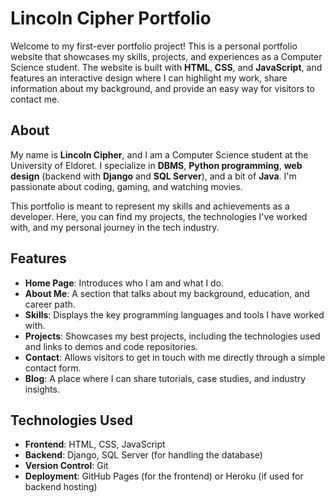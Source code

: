 # Lincoln Cipher Portfolio

Welcome to my first-ever portfolio project! This is a personal portfolio website that showcases my skills, projects, and experiences as a Computer Science student. The website is built with **HTML**, **CSS**, and **JavaScript**, and features an interactive design where I can highlight my work, share information about my background, and provide an easy way for visitors to contact me.

## About

My name is **Lincoln Cipher**, and I am a Computer Science student at the University of Eldoret. I specialize in **DBMS**, **Python programming**, **web design** (backend with **Django** and **SQL Server**), and a bit of **Java**. I'm passionate about coding, gaming, and watching movies.

This portfolio is meant to represent my skills and achievements as a developer. Here, you can find my projects, the technologies I've worked with, and my personal journey in the tech industry.

## Features

- **Home Page**: Introduces who I am and what I do.
- **About Me**: A section that talks about my background, education, and career path.
- **Skills**: Displays the key programming languages and tools I have worked with.
- **Projects**: Showcases my best projects, including the technologies used and links to demos and code repositories.
- **Contact**: Allows visitors to get in touch with me directly through a simple contact form.
- **Blog**: A place where I can share tutorials, case studies, and industry insights.

## Technologies Used

- **Frontend**: HTML, CSS, JavaScript
- **Backend**: Django, SQL Server (for handling the database)
- **Version Control**: Git
- **Deployment**: GitHub Pages (for the frontend) or Heroku (if used for backend hosting)

